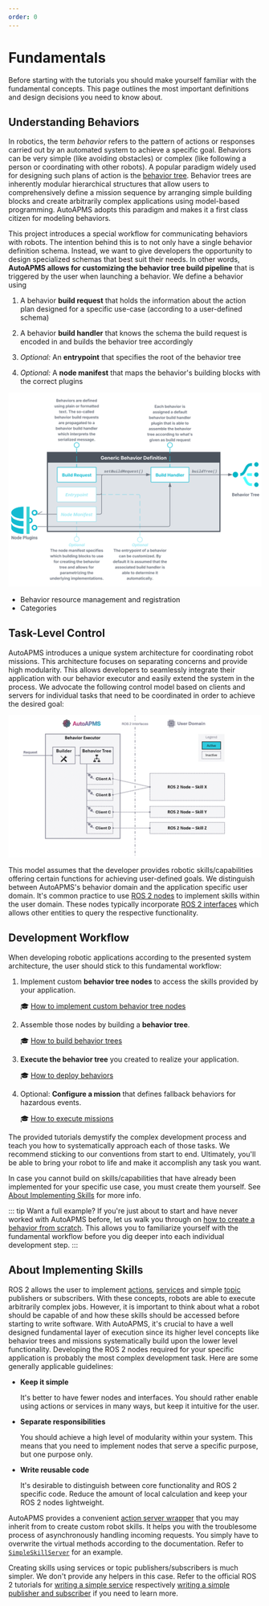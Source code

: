 ```yaml
---
order: 0
---
```

# Fundamentals

Before starting with the tutorials you should make yourself familiar with the fundamental concepts. This page outlines the most important definitions and design decisions you need to know about.

## Understanding Behaviors

In robotics, the term *behavior* refers to the pattern of actions or responses carried out by an automated system to achieve a specific goal. Behaviors can be very simple (like avoiding obstacles) or complex (like following a person or coordinating with other robots). A popular paradigm widely used for designing such plans of action is the [behavior tree](./behavior-trees.md). Behavior trees are inherently modular hierarchical structures that allow users to comprehensively define a mission sequence by arranging simple building blocks and create arbitrarily complex applications using model-based programming. AutoAPMS adopts this paradigm and makes it a first class citizen for modeling behaviors.

This project introduces a special workflow for communicating behaviors with robots. The intention behind this is to not only have a single behavior definition schema. Instead, we want to give developers the opportunity to design specialized schemas that best suit their needs. In other words, **AutoAPMS allows for customizing the behavior tree build pipeline** that is triggered by the user when launching a behavior. We define a behavior using

1. A behavior **build request** that holds the information about the action plan designed for a specific use-case (according to a user-defined schema)

1. A behavior **build handler** that knows the schema the build request is encoded in and builds the behavior tree accordingly

1. *Optional:* An **entrypoint** that specifies the root of the behavior tree

1. *Optional:* A **node manifest** that maps the behavior's building blocks with the correct plugins

![Behavior Definition](./behavior_definition.svg)

- Behavior resource management and registration
- Categories

## Task-Level Control

AutoAPMS introduces a unique system architecture for coordinating robot missions. This architecture focuses on separating concerns and provide high modularity. This allows developers to seamlessly integrate their application with our behavior executor and easily extend the system in the process. We advocate the following control model based on clients and servers for individual tasks that need to be coordinated in order to achieve the desired goal:

![AutoAPMS System Architecture](./system-architecture.gif)

This model assumes that the developer provides robotic skills/capabilities offering certain functions for achieving user-defined goals. We distinguish between AutoAPMS's behavior domain and the application specific user domain. It's common practice to use [ROS 2 nodes](https://docs.ros.org/en/humble/Concepts/Basic/About-Nodes.html) to implement skills within the user domain. These nodes typically incorporate [ROS 2 interfaces](https://docs.ros.org/en/humble/Concepts/Basic/About-Interfaces.html) which allows other entities to query the respective functionality.

## Development Workflow

When developing robotic applications according to the presented system architecture, the user should stick to this fundamental workflow:

1. Implement custom **behavior tree nodes** to access the skills provided by your application.

    🎓 [How to implement custom behavior tree nodes](../tutorial/implementing-behavior-tree-nodes.md)

2. Assemble those nodes by building a **behavior tree**.

    🎓 [How to build behavior trees](../tutorial/building-behavior-trees.md)

3. **Execute the behavior tree** you created to realize your application.

    🎓 [How to deploy behaviors](../tutorial/deploying-behaviors.md)

4. Optional: **Configure a mission** that defines fallback behaviors for hazardous events.

    🎓 [How to execute missions](../tutorial/executing-missions.md)

The provided tutorials demystify the complex development process and teach you how to systematically approach each of those tasks. We recommend sticking to our conventions from start to end. Ultimately, you'll be able to bring your robot to life and make it accomplish any task you want.

In case you cannot build on skills/capabilities that have already been implemented for your specific use case, you must create them yourself. See [About Implementing Skills](#about-implementing-skills) for more info.

::: tip Want a full example?
If you're just about to start and have never worked with AutoAPMS before, let us walk you through on [how to create a behavior from scratch](../tutorial/creating-a-behavior-from-scratch.md). This allows you to familiarize yourself with the fundamental workflow before you dig deeper into each individual development step.
:::

## About Implementing Skills

ROS 2 allows the user to implement [actions](https://docs.ros.org/en/humble/Concepts/Basic/About-Actions.html), [services](https://docs.ros.org/en/humble/Concepts/Basic/About-Services.html) and simple [topic](https://docs.ros.org/en/humble/Concepts/Basic/About-Topics.html) publishers or subscribers. With these concepts, robots are able to execute arbitrarily complex jobs. However, it is important to think about what a robot should be capable of and how these skills should be accessed before starting to write software. With AutoAPMS, it's crucial to have a well designed fundamental layer of execution since its higher level concepts like behavior trees and missions systematically build upon the lower level functionality. Developing the ROS 2 nodes required for your specific application is probably the most complex development task. Here are some generally applicable guidelines:

- **Keep it simple**

  It's better to have fewer nodes and interfaces. You should rather enable using actions or services in many ways, but keep it intuitive for the user.

- **Separate responsibilities**

  You should achieve a high level of modularity within your system. This means that you need to implement nodes that serve a specific purpose, but one purpose only.

- **Write reusable code**

  It's desirable to distinguish between core functionality and ROS 2 specific code. Reduce the amount of local calculation and keep your ROS 2 nodes lightweight.

AutoAPMS provides a convenient [action server wrapper](https://robin-mueller.github.io/auto-apms/classauto__apms__util_1_1ActionWrapper.html) that you may inherit from to create custom robot skills. It helps you with the troublesome process of asynchronously handling incoming requests. You simply have to overwrite the virtual methods according to the documentation. Refer to [`SimpleSkillServer`](../tutorial/creating-a-behavior-from-scratch.md#server) for an example.

Creating skills using services or topic publishers/subscribers is much simpler. We don't provide any helpers in this case. Refer to the official ROS 2 tutorials for [writing a simple service](https://docs.ros.org/en/humble/tutorial/Beginner-Client-Libraries/Writing-A-Simple-Cpp-Service-And-Client.html#write-the-service-node) respectively [writing a simple publisher and subscriber](https://docs.ros.org/en/humble/tutorial/Beginner-Client-Libraries/Writing-A-Simple-Cpp-Publisher-And-Subscriber.html) if you need to learn more.
